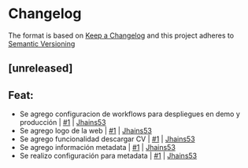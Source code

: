 # Changelog

The format is based on [Keep a Changelog](https://keepachangelog.com/en/1.0.0/) and this project adheres to [Semantic Versioning](https://semver.org/lang/es/)

[comment]: <> (do not remove the unreleased section)

## [unreleased]

## Feat:

- Se agrego configuracion de workflows para despliegues en demo y producción | [#1](https://github.com/Jhains53/jairoargumedo-web-page/pull/1) | [Jhains53](https://github.com/Jhains53)
- Se agrego logo de la web | [#1](https://github.com/Jhains53/jairoargumedo-web-page/pull/1) | [Jhains53](https://github.com/Jhains53)
- Se agrego funcionalidad descargar CV | [#1](https://github.com/Jhains53/jairoargumedo-web-page/pull/1) | [Jhains53](https://github.com/Jhains53)
- Se agrego información metadata | [#1](https://github.com/Jhains53/jairoargumedo-web-page/pull/1) | [Jhains53](https://github.com/Jhains53)
- Se realizo configuración para metadata | [#1](https://github.com/Jhains53/jairoargumedo-web-page/pull/1) | [Jhains53](https://github.com/Jhains53)